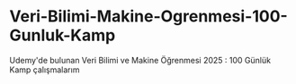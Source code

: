 # Veri-Bilimi-Makine-Ogrenmesi-100-Gunluk-Kamp
Udemy'de bulunan Veri Bilimi ve Makine Öğrenmesi 2025 : 100 Günlük Kamp çalışmalarım

